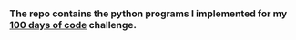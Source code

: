 ### The repo contains the python programs I implemented for my [100 days of code](https://www.udemy.com/course/100-days-of-code/) challenge.

